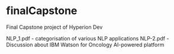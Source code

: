 # finalCapstone
Final Capstone project of Hyperion Dev

NLP_1.pdf - categorisation of various NLP applications 
NLP-2.pdf - Discussion about IBM Watson for Oncology AI-powered platform
